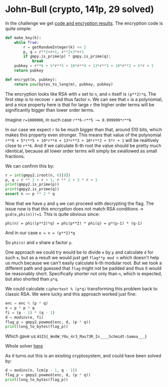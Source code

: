 # John-Bull (crypto, 141p, 29 solved)

In the challenge we get [code and encryption results](John_Bull.txt).
The encryption code is quite simple:

```python
def make_key(k):
    while True:
        r = getRandomInteger(k) << 2
        p, q = r**2+r+1, r**2+3*r+1
        if gmpy.is_prime(p) * gmpy.is_prime(q):
            break
    pubkey = r**6 + 5*r**5 + 10*r**4 + 13*r**3 + 10*r**2 + 5*r + 1
    return pubkey

def encrypt(m, pubkey):
    return pow(bytes_to_long(m), pubkey, pubkey)
```

The encryption looks like RSA with `e` set to `n`, and `n` itself is `(p**2)*q`.
The first step is to recover `r` and thus factor `n`.
We can see that `n` is a polynomial, and a nice property here is that for large `r` the higher order terms will be significantly bigger than lower order terms.

Imagine `r=1000000`, in such case `r**6-r**5 ~= 0.999999*r**6`

In our case we expect `r` to be much bigger than that, around 510 bits, which makes this property even stronger.
This means that value of the polynomial `r**6 + 5*r**5 + 10*r**4 + 13*r**3 + 10*r**2 + 5*r + 1` will be realtively close to `r**6`.
And if we calculate 6-th root the value should be pretty much identical, because all lower order terms will simply be swallowed as small fractions.

We can confirm this by:

```python
r = int(gmpy2.iroot(n, 6)[0])
p, q = r ** 2 + r + 1, r ** 2 + 3 * r + 1
print(gmpy2.is_prime(p))
print(gmpy2.is_prime(q))
assert n == p ** 2 * q
```

Now that we have `p` and `q` we can proceed with decrypting the flag.
The issue now is that this encryption does not match RSA conditions -> `gcd(e,phi(n))!=1`.
This is quite obvious since:

`phi(n) = phi((p**2)*q) = phi(p**2) * phi(q) = p*(p-1) * (q-1)` 

And in our case `e = n = (p**2)*q`

So `phi(n)` and `e` share a factor `p`.

One approach we could try would be to divide `e` by `p` and calculate `d` for such `e`, but as a result we would just get `flag**p mod n` which doesn't help us much because we can't easily calculate k-th modular root.
But we took a different path and guessed that `flag` might not be padded and thus it would be reasonably short.
Specifically shorter not only than `n`, which is expected, but also shorted than `p*q`.

We could calculate `ciphertext % (p*q)` transforming this problem back to classic RSA.
We were lucky and this approach worked just fine:

```python
enc = enc % (p * q)
e = p * p * q
fi = (p - 1) * (q - 1)
d = modinv(e, fi)
flag_p = gmpy2.powmod(enc, d, (p * q))
print(long_to_bytes(flag_p))
```

Which gave us `ASIS{_Wo0W_Y0u_4r3_Mas73R_In____Schmidt-Samoa___}`

Whole solver [here](john.py)

As it turns out this is an existing cryptosystem, and could have been solved by:

```python
d = modinv(n, lcm(p - 1, q - 1))
flag_p = gmpy2.powmod(enc, d, (p * q))
print(long_to_bytes(flag_p))
```
